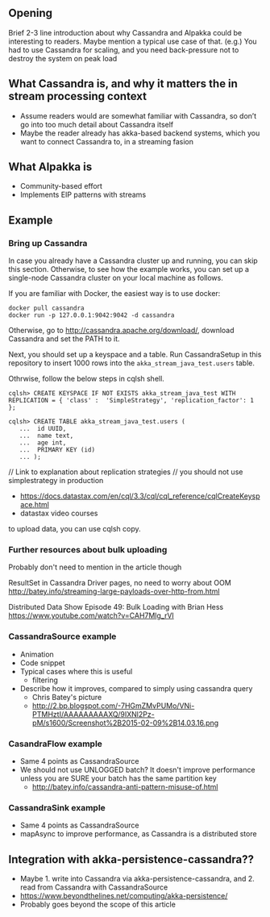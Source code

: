 ## Opening

Brief 2-3 line introduction about why Cassandra and Alpakka could be interesting to readers. Maybe mention a typical use case of that. (e.g.) You had to use Cassandra for scaling, and you need back-pressure not to destroy the system on peak load

## What Cassandra is, and why it matters the in stream processing context

- Assume readers would are somewhat familiar with Cassandra, so don’t go into too much detail about Cassandra itself
- Maybe the reader already has akka-based backend systems, which you want to connect Cassandra to, in a streaming fasion

## What Alpakka is

- Community-based effort
- Implements EIP patterns with streams

## Example

### Bring up Cassandra

In case you already have a Cassandra cluster up and running, you can skip this section.
Otherwise, to see how the example works, you can set up a single-node Cassandra cluster on your local machine as follows.

If you are familiar with Docker, the easiest way is to use docker:

```
docker pull cassandra
docker run -p 127.0.0.1:9042:9042 -d cassandra
```

Otherwise, go to http://cassandra.apache.org/download/, download Cassandra and set the PATH to it.

Next, you should set up a keyspace and a table.
Run CassandraSetup in this repository to insert 1000 rows into the `akka_stream_java_test.users` table.

Othrwise, follow the below steps in cqlsh shell.

```
cqlsh> CREATE KEYSPACE IF NOT EXISTS akka_stream_java_test WITH REPLICATION = { 'class' :  'SimpleStrategy', 'replication_factor': 1 };
```

```
cqlsh> CREATE TABLE akka_stream_java_test.users (
   ...  id UUID,
   ...  name text,
   ...  age int,
   ...  PRIMARY KEY (id)
   ... );
```

// Link to explanation about replication strategies
// you should not use simplestrategy in production

- https://docs.datastax.com/en/cql/3.3/cql/cql_reference/cqlCreateKeyspace.html
- datastax video courses

to upload data, you can use cqlsh copy.

### Further resources about bulk uploading

 Probably don't need to mention in the article though

  ResultSet in Cassandra Driver pages, no need to worry about OOM
  http://batey.info/streaming-large-payloads-over-http-from.html

  Distributed Data Show Episode 49: Bulk Loading with Brian Hess
  https://www.youtube.com/watch?v=CAH7Mlg_rVI

### CassandraSource example

- Animation
- Code snippet
- Typical cases where this is useful
  - filtering
- Describe how it improves, compared to simply using cassandra query
  - Chris Batey's picture
  - http://2.bp.blogspot.com/-7HGmZMvPUMo/VNi-PTMHztI/AAAAAAAAAXQ/9IXNl2Pz-pM/s1600/Screenshot%2B2015-02-09%2B14.03.16.png

### CasandraFlow example

- Same 4 points as CassandraSource
- We should not use UNLOGGED batch? It doesn't improve performance unless you are SURE your batch has the same partition key
  - http://batey.info/cassandra-anti-pattern-misuse-of.html

### CassandraSink example

- Same 4 points as CassandraSource
- mapAsync to improve performance, as Cassandra is a distributed store


## Integration with akka-persistence-cassandra??

- Maybe 1. write into Cassandra via akka-persistence-cassandra, and 2. read from Cassandra with CassandraSource
 - https://www.beyondthelines.net/computing/akka-persistence/
- Probably goes beyond the scope of this article